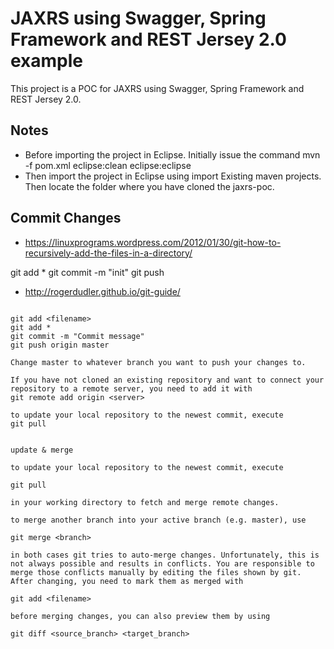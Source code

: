 JAXRS using Swagger, Spring Framework and REST Jersey 2.0 example
=================
This project is a POC for JAXRS using Swagger, Spring Framework and REST Jersey 2.0.

Notes
-------------

* Before importing the project in Eclipse. Initially issue the command mvn -f pom.xml eclipse:clean eclipse:eclipse
* Then import the project in Eclipse using import Existing maven projects. Then locate the folder where you have cloned the jaxrs-poc.


Commit Changes
--------------

* https://linuxprograms.wordpress.com/2012/01/30/git-how-to-recursively-add-the-files-in-a-directory/

git add *
git commit -m "init"
git push

* http://rogerdudler.github.io/git-guide/

```

git add <filename>
git add *
git commit -m "Commit message"
git push origin master

Change master to whatever branch you want to push your changes to.

If you have not cloned an existing repository and want to connect your repository to a remote server, you need to add it with
git remote add origin <server>

to update your local repository to the newest commit, execute 
git pull


update & merge

to update your local repository to the newest commit, execute 

git pull

in your working directory to fetch and merge remote changes.

to merge another branch into your active branch (e.g. master), use

git merge <branch>

in both cases git tries to auto-merge changes. Unfortunately, this is not always possible and results in conflicts. You are responsible to merge those conflicts manually by editing the files shown by git. After changing, you need to mark them as merged with

git add <filename>

before merging changes, you can also preview them by using

git diff <source_branch> <target_branch>

```
